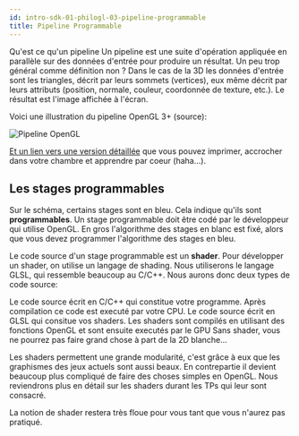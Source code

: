 ```yaml
---
id: intro-sdk-01-philogl-03-pipeline-programmable
title: Pipeline Programmable
---
```


Qu'est ce qu'un pipeline
Un pipeline est une suite d'opération appliquée en parallèle sur des données d'entrée pour produire un résultat. Un peu trop général comme définition non ? Dans le cas de la 3D les données d'entrée sont les triangles, décrit par leurs sommets (vertices), eux même décrit par leurs attributs (position, normale, couleur, coordonnée de texture, etc.). Le résultat est l'image affichée à l'écran.

Voici une illustration du pipeline OpenGL 3+ (source):

![Pipeline OpenGL](/openglnoel/img/pipeline4.png)

[Et un lien vers une version détaillée](http://www.g-truc.net/doc/OpenGL%204.3%20Pipeline%20Map.pdf) que vous pouvez imprimer, accrocher dans votre chambre et apprendre par coeur (haha...).

## Les stages programmables

Sur le schéma, certains stages sont en bleu. Cela indique qu'ils sont **programmables**. Un stage programmable doit être codé par le développeur qui utilise OpenGL. En gros l'algorithme des stages en blanc est fixé, alors que vous devez programmer l'algorithme des stages en bleu.

Le code source d'un stage programmable est un **shader**. Pour développer un shader, on utilise un langage de shading. Nous utiliserons le langage GLSL, qui ressemble beaucoup au C/C++. Nous aurons donc deux types de code source:

Le code source écrit en C/C++ qui constitue votre programme. Après compilation ce code est executé par votre CPU.
Le code source écrit en GLSL qui consitue vos shaders. Les shaders sont compilés en utilisant des fonctions OpenGL et sont ensuite executés par le GPU
Sans shader, vous ne pourrez pas faire grand chose à part de la 2D blanche...

Les shaders permettent une grande modularité, c'est grâce à eux que les graphismes des jeux actuels sont aussi beaux. En contrepartie il devient beaucoup plus compliqué de faire des choses simples en OpenGL. Nous reviendrons plus en détail sur les shaders durant les TPs qui leur sont consacré.

La notion de shader restera très floue pour vous tant que vous n'aurez pas pratiqué.